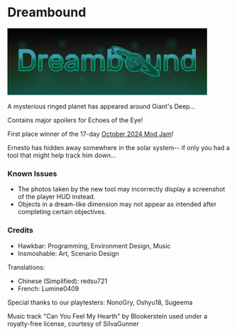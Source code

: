# Dreambound

![A logo spelling out Dreambound](Banner.png)

A mysterious ringed planet has appeared around Giant's Deep...

Contains major spoilers for Echoes of the Eye!

First place winner of the 17-day [October 2024 Mod Jam](https://outerwildsmods.com/jam/oct-2024/)!

Ernesto has hidden away somewhere in the solar system-- if only you had a tool that might help track him down...

### Known Issues

- The photos taken by the new tool may incorrectly display a screenshot of the player HUD instead.
- Objects in a dream-like dimension may not appear as intended after completing certain objectives.

### Credits

- Hawkbar: Programming, Environment Design, Music
- Insmoshable: Art, Scenario Design

Translations:
- Chinese (Simplified): redsu721
- French: Lumine0409

Special thanks to our playtesters: NonoGry, Oshyu18, Sugeema

Music track "Can You Feel My Hearth" by Blookerstein used under a royalty-free license, courtesy of SiIvaGunner
